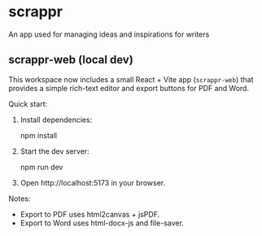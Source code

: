 # scrappr
An app used for managing ideas and inspirations for writers

## scrappr-web (local dev)

This workspace now includes a small React + Vite app (`scrappr-web`) that provides a simple rich-text editor and export buttons for PDF and Word.

Quick start:

1. Install dependencies:

	npm install

2. Start the dev server:

	npm run dev

3. Open http://localhost:5173 in your browser.

Notes:
- Export to PDF uses html2canvas + jsPDF.
- Export to Word uses html-docx-js and file-saver.
